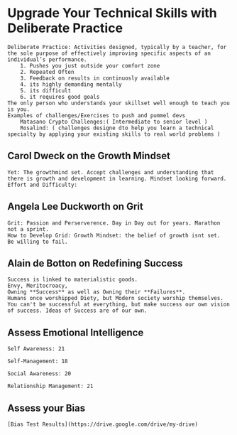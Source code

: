 # Upgrade Your Technical Skills with Deliberate Practice

    Deliberate Practice: Activities designed, typically by a teacher, for the sole purpose of effectively improving specific aspects of an individual’s performance.
        1. Pushes you just outside your comfort zone
        2. Repeated Often
        3. Feedback on results in continuosly available
        4. its highly demanding mentally
        5. its difficult
        6. it requires good goals
    The only person who understands your skillset well enough to teach you is you.
    Examples of challenges/Exercises to push and pummel devs
        Matasano Crypto Challenges:( Intermediate to senior level )
        Rosalind: ( challenges designe dto help you learn a technical specialty by applying your existing skills to real world problems )

## Carol Dweck on the Growth Mindset

    Yet: The growthmind set. Accept challenges and understanding that there is growth and development in learning. Mindset looking forward.
    Effort and Difficulty: 

## Angela Lee Duckworth on Grit

    Grit: Passion and Perserverence. Day in Day out for years. Marathon not a sprint. 
    How to Develop Grid: Growth Mindset: the belief of growth isnt set.
    Be willing to fail.

## Alain de Botton on Redefining Success

    Success is linked to materialistic goods. 
    Envy, Meritocroacy,
    Owning **Success** as well as Owning their **Failures**.
    Humans once worshipped Diety, but Modern society worship themselves.
    You can't be successful at everything, but make success our own vision of success. Ideas of Success are of our own.

## Assess Emotional Intelligence

    Self Awareness: 21

    Self-Management: 18

    Social Awareness: 20

    Relationship Management: 21

## Assess your Bias

    [Bias Test Results](https://drive.google.com/drive/my-drive)

